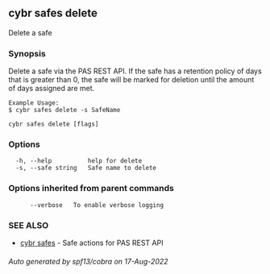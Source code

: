 ## cybr safes delete

Delete a safe

### Synopsis

Delete a safe via the PAS REST API. If the safe has a retention policy
	of days that is greater than 0, the safe will be marked for deletion until
	the amount of days assigned are met.
	
	Example Usage:
	$ cybr safes delete -s SafeName

```
cybr safes delete [flags]
```

### Options

```
  -h, --help          help for delete
  -s, --safe string   Safe name to delete
```

### Options inherited from parent commands

```
      --verbose   To enable verbose logging
```

### SEE ALSO

* [cybr safes](cybr_safes.md)	 - Safe actions for PAS REST API

###### Auto generated by spf13/cobra on 17-Aug-2022
